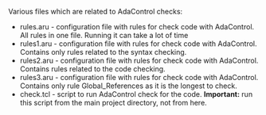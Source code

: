 Various files which are related to AdaControl checks:

* rules.aru  - configuration file with rules for check code with AdaControl.
               All rules in one file. Running it can take a lot of time
* rules1.aru - configuration file with rules for check code with AdaControl.
               Contains only rules related to the syntax checking.
* rules2.aru - configuration file with rules for check code with AdaControl.
               Contains rules related to the code checking.
* rules3.aru - configuration file with rules for check code with AdaControl.
               Contains only rule Global_References as it is the longest to
               check.
* check.tcl  - script to run AdaControl check for the code. **Important:**
               run this script from the main project directory, not
               from here.
